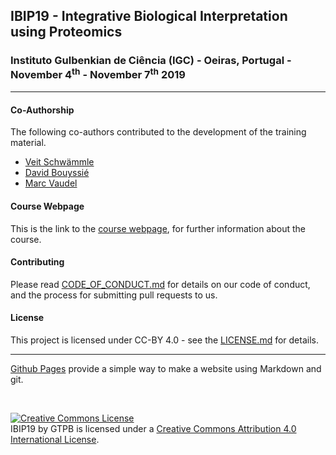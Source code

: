 ## IBIP19 - Integrative Biological Interpretation using Proteomics

###  Instituto Gulbenkian de Ciência (IGC) - Oeiras, Portugal - November 4<sup>th</sup> - November 7<sup>th</sup> 2019

---

#### Co-Authorship

The following co-authors contributed to the development of the training material.

* [Veit Schwämmle](https://github.com/veitveit)
* [David Bouyssié](https://github.com/david-bouyssie)
* [Marc Vaudel](https://github.com/mvaudel)

#### Course Webpage
This is the link to the [course webpage](http://gtpb.igc.gulbenkian.pt/bicourses/2019/IBIP19/), for further information about the course.

#### Contributing
Please read [CODE_OF_CONDUCT.md](./CODE_OF_CONDUCT.md) for details on our code of conduct, and the process for submitting pull requests to us.

#### License
This project is licensed under CC-BY 4.0 - see the [LICENSE.md](LICENSE.md) for details.

---

[Github Pages](https://pages.github.com) provide a simple way to make a website using Markdown and git.

<br/>

<a rel="license" href="http://creativecommons.org/licenses/by/4.0/"><img alt="Creative Commons License" style="border-width:0" src="https://i.creativecommons.org/l/by/4.0/88x31.png" /></a><br /><span xmlns:dct="http://purl.org/dc/terms/" property="dct:title">IBIP19</span> by <span xmlns:cc="http://creativecommons.org/ns#" property="cc:attributionName">GTPB</span> is licensed under a <a rel="license" href="http://creativecommons.org/licenses/by/4.0/">Creative Commons Attribution 4.0 International License</a>.
